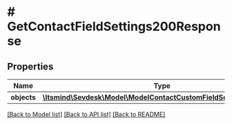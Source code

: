# # GetContactFieldSettings200Response

## Properties

Name | Type | Description | Notes
------------ | ------------- | ------------- | -------------
**objects** | [**\Itsmind\\Sevdesk\Model\ModelContactCustomFieldSettingResponse[]**](ModelContactCustomFieldSettingResponse.md) |  | [optional]

[[Back to Model list]](../../README.md#models) [[Back to API list]](../../README.md#endpoints) [[Back to README]](../../README.md)
